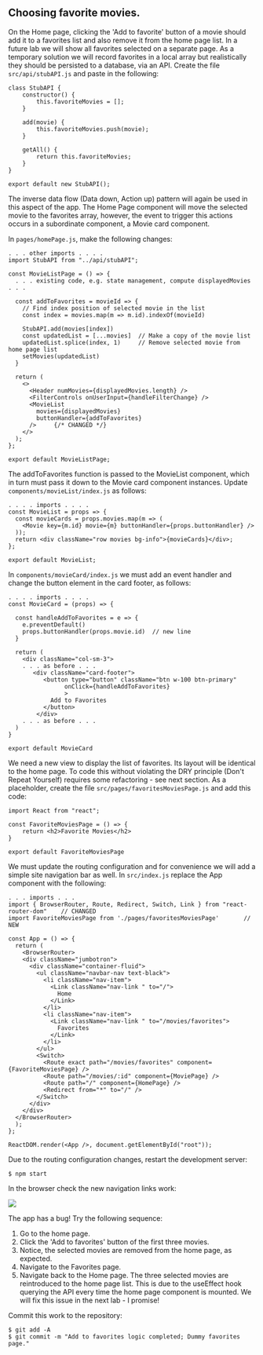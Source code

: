 ## Choosing favorite movies.

On the Home page, clicking the 'Add to favorite' button of a movie should add it to a favorites list and also remove it from the home page list. In a future lab we will show all favorites selected on a separate page. As a temporary solution we will record favorites in a local array but realistically they should be persisted to a database, via an API. Create the file `src/api/stubAPI.js` and paste in the following:
~~~
class StubAPI {
    constructor() {
        this.favoriteMovies = [];
    }

    add(movie) {
        this.favoriteMovies.push(movie);
    }

    getAll() {
        return this.favoriteMovies;
    }
}

export default new StubAPI();
~~~

The inverse data flow (Data down, Action up) pattern will again be used in this aspect of the app. The Home Page component will move the selected movie to the favorites array, however, the event to trigger this actions occurs in a subordinate component, a Movie card component.

In `pages/homePage.js`, make the following changes:
~~~
. . . other imports . . . .
import StubAPI from "../api/stubAPI";

const MovieListPage = () => {
  . . . existing code, e.g. state management, compute displayedMovies  . . .

  const addToFavorites = movieId => {
    // Find index position of selected movie in the list
    const index = movies.map(m => m.id).indexOf(movieId)

    StubAPI.add(movies[index])
    const updatedList = [...movies]  // Make a copy of the movie list
    updatedList.splice(index, 1)     // Remove selected movie from home page list
    setMovies(updatedList)  
  }

  return (
    <>
      <Header numMovies={displayedMovies.length} />
      <FilterControls onUserInput={handleFilterChange} />
      <MovieList
        movies={displayedMovies}
        buttonHandler={addToFavorites}
      />     {/* CHANGED */}
    </>
  );
};

export default MovieListPage;
~~~

The addToFavorites function is passed to the MovieList component, which in turn must pass it down to the Movie card component instances. Update `components/movieList/index.js` as follows:
~~~
. . . . imports . . . . 
const MovieList = props => {
  const movieCards = props.movies.map(m => (
    <Movie key={m.id} movie={m} buttonHandler={props.buttonHandler} />
  ));
  return <div className="row movies bg-info">{movieCards}</div>;
};

export default MovieList;
~~~
In `components/movieCard/index.js` we must add an event handler and change the button element in the card footer, as follows:
~~~
. . . . imports . . . . 
const MovieCard = (props) => {

  const handleAddToFavorites = e => {
    e.preventDefault()
    props.buttonHandler(props.movie.id)  // new line
  }

  return (
    <div className="col-sm-3">
    . . . as before . . .    
       <div className="card-footer">
          <button type="button" className="btn w-100 btn-primary"
                onClick={handleAddToFavorites}
                >
            Add to Favorites
          </button>
        </div>
    . . . as before . . . 
  )
} 

export default MovieCard
~~~
We need a new view to display the list of favorites. Its layout will be identical to the home page. To code this without violating the DRY principle (Don't Repeat Yourself) requires some refactoring - see next section. As a placeholder, create the file `src/pages/favoritesMoviesPage.js` and add this code:
~~~
import React from "react";

const FavoriteMoviesPage = () => {
    return <h2>Favorite Movies</h2>
}

export default FavoriteMoviesPage
~~~

We must update the routing configuration and for convenience we will add a simple site navigation bar as well. In `src/index.js` replace the App component with the following:
~~~
. . . imports . . .
import { BrowserRouter, Route, Redirect, Switch, Link } from "react-router-dom"    // CHANGED
import FavoriteMoviesPage from './pages/favoritesMoviesPage'       // NEW

const App = () => {
  return (
    <BrowserRouter>
    <div className="jumbotron">
      <div className="container-fluid">
        <ul className="navbar-nav text-black">
          <li className="nav-item">
            <Link className="nav-link " to="/">
              Home
            </Link>
          </li>
          <li className="nav-item">
            <Link className="nav-link " to="/movies/favorites">
              Favorites
            </Link>
          </li>
        </ul>
        <Switch>
          <Route exact path="/movies/favorites" component={FavoriteMoviesPage} />
          <Route path="/movies/:id" component={MoviePage} />
          <Route path="/" component={HomePage} />
          <Redirect from="*" to="/" />
        </Switch>
      </div>
    </div>
  </BrowserRouter>
  );
};

ReactDOM.render(<App />, document.getElementById("root"));
~~~

Due to the routing configuration changes, restart the development server:
~~~
$ npm start
~~~
In the browser check the new navigation links work:

![][navigation]

The app has a bug! Try the following sequence:

1. Go to the home page.
1. Click the 'Add to favorites' button of the first three movies.
1. Notice, the selected movies are removed from the home page, as expected. 
1. Navigate to the Favorites page.
1. Navigate back to the Home page. The three selected movies are reintroduced to the home page list. This is due to the useEffect hook querying the API every time the home page component is mounted. We will fix this issue in the next lab - I promise!

Commit this work to the repository:
~~~
$ git add -A
$ git commit -m "Add to favorites logic completed; Dummy favorites page."
~~~

[navigation]: ./img/navigation.png
